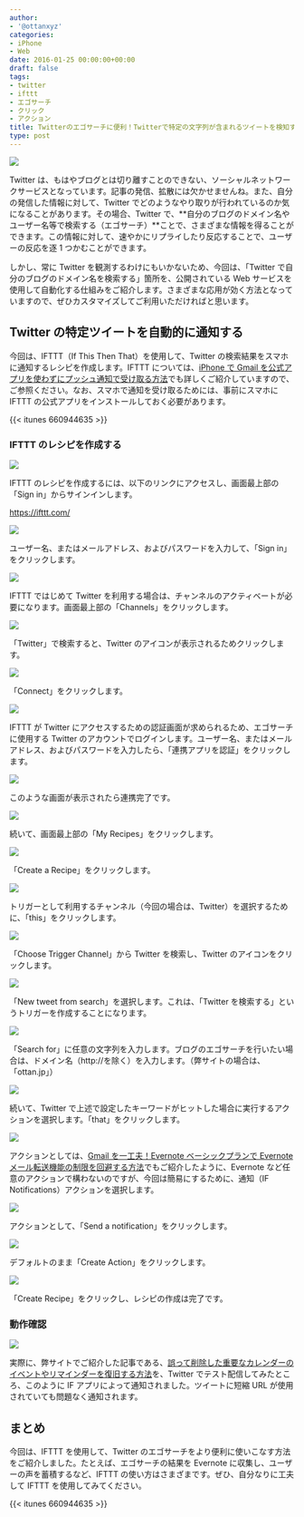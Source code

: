 ```yaml
---
author:
- '@ottanxyz'
categories:
- iPhone
- Web
date: 2016-01-25 00:00:00+00:00
draft: false
tags:
- twitter
- ifttt
- エゴサーチ
- クリック
- アクション
title: Twitterのエゴサーチに便利！Twitterで特定の文字列が含まれるツイートを検知すると、スマホに通知する方法
type: post
---
```


![](160125-56a5c568c0584-1.jpg)

Twitter は、もはやブログとは切り離すことのできない、ソーシャルネットワークサービスとなっています。記事の発信、拡散には欠かせませんね。また、自分の発信した情報に対して、Twitter でどのようなやり取りが行われているのか気になることがあります。その場合、Twitter で、**自分のブログのドメイン名やユーザー名等で検索する（エゴサーチ）**ことで、さまざまな情報を得ることができます。この情報に対して、速やかにリプライしたり反応することで、ユーザーの反応を逐 1 つかむことができます。

しかし、常に Twitter を観測するわけにもいかないため、今回は、「Twitter で自分のブログのドメイン名を検索する」箇所を、公開されている Web サービスを使用して自動化する仕組みをご紹介します。さまざまな応用が効く方法となっていますので、ぜひカスタマイズしてご利用いただければと思います。

## Twitter の特定ツイートを自動的に通知する

今回は、IFTTT（If This Then That）を使用して、Twitter の検索結果をスマホに通知するレシピを作成します。IFTTT については、[iPhone で Gmail を公式アプリを使わずにプッシュ通知で受け取る方法](/posts/2014/09/iphone-gmail-push-490/)でも詳しくご紹介していますので、ご参照ください。なお、スマホで通知を受け取るためには、事前にスマホに IFTTT の公式アプリをインストールしておく必要があります。

{{< itunes 660944635 >}}

### IFTTT のレシピを作成する

![](160125-56a5c56a1fb4d-1.png)

IFTTT のレシピを作成するには、以下のリンクにアクセスし、画面最上部の「Sign in」からサインインします。

https://ifttt.com/

![](160125-56a5c577add64-1.png)

ユーザー名、またはメールアドレス、およびパスワードを入力して、「Sign in」をクリックします。

![](160125-56a5cd37dc453-1.png)

IFTTT ではじめて Twitter を利用する場合は、チャンネルのアクティベートが必要になります。画面最上部の「Channels」をクリックします。

![](160125-56a5cd3c901d4-1.png)

「Twitter」で検索すると、Twitter のアイコンが表示されるためクリックします。

![](160125-56a5c58eaf9e0.png)

「Connect」をクリックします。

![](160125-56a5c5979e8e9.png)

IFTTT が Twitter にアクセスするための認証画面が求められるため、エゴサーチに使用する Twitter のアカウントでログインします。ユーザー名、またはメールアドレス、およびパスワードを入力したら、「連携アプリを認証」をクリックします。

![](160125-56a5c5999e8f7-1.png)

このような画面が表示されたら連携完了です。

![](160125-56a5c5850e358-1.png)

続いて、画面最上部の「My Recipes」をクリックします。

![](160125-56a5c5a412367.png)

「Create a Recipe」をクリックします。

![](160125-56a5c5aa10476.png)

トリガーとして利用するチャンネル（今回の場合は、Twitter）を選択するために、「this」をクリックします。

![](160125-56a5c5b29d2c6-1.png)

「Choose Trigger Channel」から Twitter を検索し、Twitter のアイコンをクリックします。

![](160125-56a5c5b5af016.png)

「New tweet from search」を選択します。これは、「Twitter を検索する」というトリガーを作成することになります。

![](160125-56a5c5bde01a3-1.png)

「Search for」に任意の文字列を入力します。ブログのエゴサーチを行いたい場合は、ドメイン名（http://を除く）を入力します。（弊サイトの場合は、「ottan.jp」）

![](160125-56a5c5c509096-1.png)

続いて、Twitter で上述で設定したキーワードがヒットした場合に実行するアクションを選択します。「that」をクリックします。

![](160125-56a5c5c8e5c09-1.png)

アクションとしては、[Gmail を一工夫！Evernote ベーシックプランで Evernote メール転送機能の制限を回避する方法](/posts/2015/08/evernote-basic-email-transfer-1963/)でもご紹介したように、Evernote など任意のアクションで構わないのですが、今回は簡易にするために、通知（IF Notifications）アクションを選択します。

![](160125-56a5c5cf728a2-1.png)

アクションとして、「Send a notification」をクリックします。

![](160125-56a5c5d535c44-1.png)

デフォルトのまま「Create Action」をクリックします。

![](160125-56a5c5d87dcc0-1.png)

「Create Recipe」をクリックし、レシピの作成は完了です。

### 動作確認

![](160125-56a5c5df0c0c5-1.png)

実際に、弊サイトでご紹介した記事である、[誤って削除した重要なカレンダーのイベントやリマインダーを復旧する方法](/posts/2016/01/icloud-calendar-reminder-6828/)を、Twitter でテスト配信してみたところ、このように IF アプリによって通知されました。ツイートに短縮 URL が使用されていても問題なく通知されます。

## まとめ

今回は、IFTTT を使用して、Twitter のエゴサーチをより便利に使いこなす方法をご紹介しました。たとえば、エゴサーチの結果を Evernote に収集し、ユーザーの声を蓄積するなど、IFTTT の使い方はさまざまです。ぜひ、自分なりに工夫して IFTTT を使用してみてください。

{{< itunes 660944635 >}}

